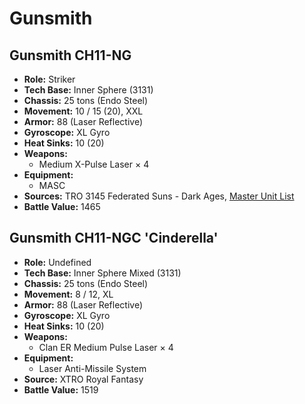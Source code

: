 # Gunsmith
## Gunsmith CH11-NG
- **Role:** Striker
- **Tech Base:** Inner Sphere (3131)
- **Chassis:** 25 tons (Endo Steel)
- **Movement:** 10 / 15 (20), XXL
- **Armor:** 88 (Laser Reflective)
- **Gyroscope:** XL Gyro
- **Heat Sinks:** 10 (20)
- **Weapons:**
  - Medium X-Pulse Laser × 4
- **Equipment:**
  - MASC
- **Sources:** TRO 3145 Federated Suns - Dark Ages, [Master Unit List](http://masterunitlist.info/Unit/Details/6332/gunsmith-ch11-ng)
- **Battle Value:** 1465

## Gunsmith CH11-NGC 'Cinderella'
- **Role:** Undefined
- **Tech Base:** Inner Sphere Mixed (3131)
- **Chassis:** 25 tons (Endo Steel)
- **Movement:** 8 / 12, XL
- **Armor:** 88 (Laser Reflective)
- **Gyroscope:** XL Gyro
- **Heat Sinks:** 10 (20)
- **Weapons:**
  - Clan ER Medium Pulse Laser × 4
- **Equipment:**
  - Laser Anti-Missile System
- **Source:** XTRO Royal Fantasy
- **Battle Value:** 1519

